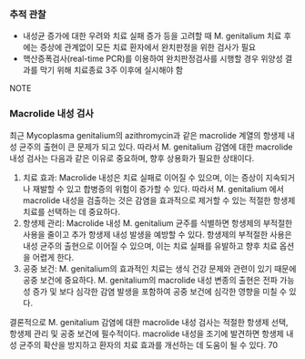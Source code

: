 ### 추적 관찰
- 내성균 증가에 대한 우려와 치료 실패 증가 등을 고려할 때 M. genitalium 치료 후에는 증상에 관계없이 모든 치료 환자에서 완치판정을 위한 검사가 필요
- 핵산증폭검사(real-time PCR)를 이용하여 완치판정검사를 시행할 경우 위양성 결과를 막기 위해 치료종료 3주 이후에 실시해야 함

NOTE
### Macrolide 내성 검사
최근 Mycoplasma genitalium의 azithromycin과 같은 macrolide 계열의 항생제 내성 균주의 출현이 큰 문제가 되고 있다. 따라서 M. genitalium 감염에 대한 macrolide 내성 검사는 다음과 같은 이유로 중요하며, 향후 상용화가 필요한 상태이다.
1.  치료 효과: Macrolide 내성은 치료 실패로 이어질 수 있으며, 이는 증상이 지속되거나 재발할 수 있고 합병증의 위험이 증가할 수 있다. 따라서 M. genitalium 에서 macrolide 내성을 검출하는 것은 감염을 효과적으로 제거할 수 있는 적절한 항생제 치료를 선택하는 데 중요하다.
2.  항생제 관리: Macrolide 내성 M. genitalium 균주를 식별하면 항생제의 부적절한 사용을 줄이고 추가 항생제 내성 발생을 예방할 수 있다. 항생제의 부적절한 사용은 내성 균주의 출현으로 이어질 수 있으며, 이는 치료 실패를 유발하고 향후 치료 옵션을 어렵게 한다.
3.  공중 보건: M. genitalium의 효과적인 치료는 생식 건강 문제와 관련이 있기 때문에 공중 보건에 중요하다. M. genitalium의 macrolide 내성 변종의 출현은 전파 가능성 증가 및 보다 심각한 감염 발생을 포함하여 공중 보건에 심각한 영향을 미칠 수 있다.

결론적으로 M. genitalium 감염에 대한 macrolide 내성 검사는 적절한 항생제 선택, 항생제 관리 및 공중 보건에 필수적이다. macrolide 내성을 조기에 발견하면 항생제 내성 균주의 확산을 방지하고 환자의 치료 효과를 개선하는 데 도움이 될 수 있다.
<PAGE>70